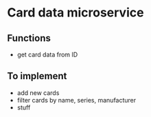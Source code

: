 # Card data microservice

## Functions

- get card data from ID

## To implement

- add new cards
- filter cards by name, series, manufacturer
- stuff

